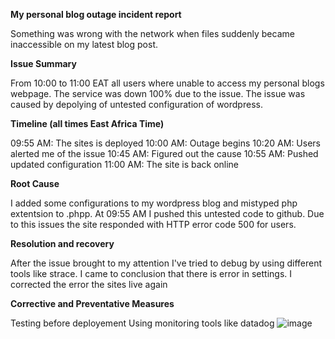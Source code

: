 **My personal blog outage incident report**

Something was wrong with the network when files suddenly became inaccessible on my latest blog post.

**Issue Summary**

From 10:00 to 11:00 EAT all users where unable to access my personal blogs webpage. The service was down 100% due to the issue. The issue was caused by depolying of untested configuration of wordpress.

**Timeline (all times East Africa Time)**

09:55 AM: The sites is deployed
10:00 AM: Outage begins
10:20 AM: Users alerted me of the issue
10:45 AM: Figured out the cause
10:55 AM: Pushed updated configuration
11:00 AM: The site is back online

**Root Cause**

I added some configurations to my wordpress blog and mistyped php extentsion to .phpp. At 09:55 AM I pushed this untested code to github. Due to this issues the site responded with HTTP error code 500 for users.

**Resolution and recovery**

After the issue brought to my attention I've tried to debug by using different tools like strace. I came to conclusion that there is error in settings. I corrected the error the sites live again

**Corrective and Preventative Measures**

Testing before deployement
Using monitoring tools like datadog
![image](https://user-images.githubusercontent.com/104936934/222953374-025f2581-543d-4217-82fc-12723daeb3f0.png)
